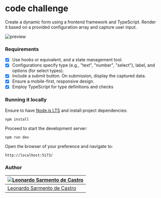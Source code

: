 # code challenge

Create a dynamic form using a frontend framework and TypeScript. Render it based on a provided configuration array and capture user input.

![preview](https://github.com/leonardosarmentocastro-learning/sierra-interactive.code-challenge/assets/11094572/32a84ce3-2346-4219-9c59-5bb917a17dd1)

### Requirements

- [x] Use hooks or equivalent, and a state management tool.
- [x] Configurations specify type (e.g., "text", "number", "select"), label, and options (for select types).
- [x] Include a submit button. On submission, display the captured data.
- [x] Ensure a mobile-first, responsive design.
- [x] Employ TypeScript for type definitions and checks

### Running it locally

Ensure to have [Node.js LTS](https://github.com/nvm-sh/nvm) and install project dependencies:

```shell
npm install
```

Proceed to start the development server:

```shell
npm run dev
```

Open the browser of your preference and navigate to:

```
http://localhost:5173/
```

### Author

| [![Leonardo Sarmento de Castro](https://github.com/leonardosarmentocastro.png?size=100)](https://github.com/leonardosarmentocastro) |
| - |
| [Leonardo Sarmento de Castro](https://br.linkedin.com/in/leonardo-sarmento-de-castro-a249b945) |
